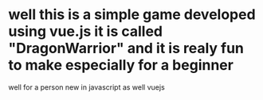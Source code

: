 #  well this is a simple game developed using vue.js it is called "DragonWarrior" and it is realy fun to make especially for a beginner
well for a person new in javascript as well vuejs
